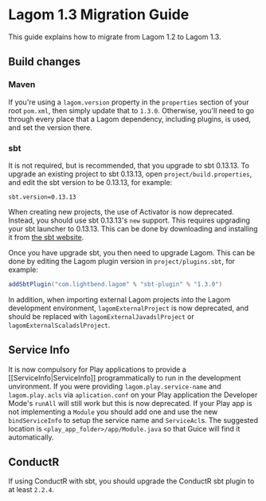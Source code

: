 # Lagom 1.3 Migration Guide

This guide explains how to migrate from Lagom 1.2 to Lagom 1.3.

## Build changes

### Maven

If you're using a `lagom.version` property in the `properties` section of your root `pom.xml`, then simply update that to `1.3.0`. Otherwise, you'll need to go through every place that a Lagom dependency, including plugins, is used, and set the version there.

### sbt

It is not required, but is recommended, that you upgrade to sbt 0.13.13.  To upgrade an existing project to sbt 0.13.13, open `project/build.properties`, and edit the sbt version to be 0.13.13, for example:

```
sbt.version=0.13.13
```

When creating new projects, the use of Activator is now deprecated. Instead, you should use sbt 0.13.13's `new` support. This requires upgrading your sbt launcher to 0.13.13. This can be done by downloading and installing it from [the sbt website](http://www.scala-sbt.org/download.html).

Once you have upgrade sbt, you then need to upgrade Lagom. This can be done by editing the Lagom plugin version in `project/plugins.sbt`, for example:

```scala
addSbtPlugin("com.lightbend.lagom" % "sbt-plugin" % "1.3.0")
```

In addition, when importing external Lagom projects into the Lagom development environment, `lagomExternalProject` is now deprecated, and should be replaced with `lagomExternalJavadslProject` or `lagomExternalScaladslProject`.

## Service Info 

It is now compulsory for Play applications to provide a [[ServiceInfo|ServiceInfo]] programmatically to run in the development unvironment. If you were providing `lagom.play.service-name` and `lagom.play.acls` via `aplication.conf` on your Play application the Developer Mode's `runAll` will still work but this is now deprecated. If your Play app is not implementing a `Module` you should add one and use the new `bindServiceInfo` to setup the service name and `ServiceAcl`s. The suggested location is `<play_app_folder>/app/Module.java` so that Guice will find it automatically.

## ConductR

If using ConductR with sbt, you should upgrade the ConductR sbt plugin to at least `2.2.4`.